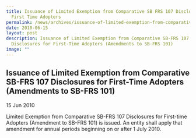 ```yaml
---
title: Issuance of Limited Exemption from Comparative SB FRS 107 Disclosures for
  First Time Adopters
permalink: /news/archives/issuance-of-limited-exemption-from-comparative-sb-frs-107-disclosures-for-first-time/
date: 2010-06-15
layout: post
description: Issuance of Limited Exemption from Comparative SB-FRS 107
  Disclosures for First-Time Adopters (Amendments to SB-FRS 101)
image: ""
---
```

Issuance of Limited Exemption from Comparative SB-FRS 107 Disclosures for First-Time Adopters (Amendments to SB-FRS 101)
------------------------------------------------------------------------------------------------------------------------

15 Jun 2010

Limited Exemption from Comparative SB-FRS 107 Disclosures for First-time Adopters (Amendment to SB-FRS 101) is issued. An entity shall apply that amendment for annual periods beginning on or after 1 July 2010.